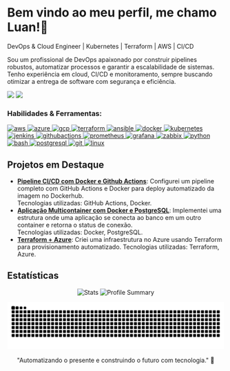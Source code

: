 # Bem vindo ao meu perfil, me chamo Luan!👋  
DevOps & Cloud Engineer | Kubernetes | Terraform | AWS | CI/CD  

Sou um profissional de DevOps apaixonado por construir pipelines robustos, automatizar processos e garantir a escalabilidade de sistemas. Tenho experiência em cloud, CI/CD e monitoramento, sempre buscando otimizar a entrega de software com segurança e eficiência.

<a href="https://www.linkedin.com/in/luancastrosilva/" target="_blank"><img src="https://img.shields.io/badge/-LinkedIn-%230077B5?style=for-the-badge&logo=linkedin&logoColor=white" target="_blank"></a>
<a href="mailto:luandecastrosilva@gmail.com"><img src="https://img.shields.io/badge/-Email-%23D14836?style=for-the-badge&logo=gmail&logoColor=white" target="_blank"></a>

<!-- ## Habilidades  
![AWS (EC2, RDS, S3, SQS, ECR, ECS, Lambda)](https://img.shields.io/badge/AWS_(EC2,_RDS,_S3,_SQS,_ECR,_ECS,_Lambda)-232F3E?style=flat&logo=amazon-aws&logoColor=white)
![Jenkins](https://img.shields.io/badge/Jenkins-D24939?style=flat&logo=jenkins&logoColor=white)  
![Prometheus](https://img.shields.io/badge/Prometheus-E6522C?style=flat&logo=prometheus&logoColor=white)  
![Azure](https://img.shields.io/badge/Azure-0078D4?style=flat&logo=microsoft-azure&logoColor=white)
![Docker](https://img.shields.io/badge/Docker-2496ED?style=flat&logo=docker&logoColor=white)  
![Kubernetes](https://img.shields.io/badge/Kubernetes-326CE5?style=flat&logo=kubernetes&logoColor=white)  
![Terraform](https://img.shields.io/badge/Terraform-623CE4?style=flat&logo=terraform&logoColor=white)  
![Git](https://img.shields.io/badge/Git-F05032?style=flat&logo=git&logoColor=white)
![Zabbix](https://img.shields.io/badge/Zabbix-D8121A?style=flat&logo=zabbix&logoColor=white)
![Linux](https://img.shields.io/badge/Linux-FCC624?style=flat&logo=linux&logoColor=black)
![Ansible](https://img.shields.io/badge/Ansible-E60000?style=flat&logo=ansible&logoColor=white)
![Python](https://img.shields.io/badge/Python-3776AB?style=flat&logo=python&logoColor=white)
![PostgreSQL](https://img.shields.io/badge/PostgreSQL-4169E1?style=flat&logo=postgresql&logoColor=white)
![Grafana](https://img.shields.io/badge/Grafana-F46800?style=flat&logo=grafana&logoColor=white)
![ELK Stack](https://img.shields.io/badge/ELK_Stack-005571?style=flat&logo=elastic&logoColor=white)
![Shell Script](https://img.shields.io/badge/Shell_Script-4EAA25?style=flat&logo=gnubash&logoColor=white) -->

<div align="left">
  <h3>Habilidades & Ferramentas:</h3>
  <p>
    <a href="https://aws.amazon.com" target="_blank" rel="noreferrer">
      <img src="https://cdn.jsdelivr.net/gh/devicons/devicon/icons/amazonwebservices/amazonwebservices-original-wordmark.svg" alt="aws" width="40" height="40"/>
    </a>
    <a href="https://azure.microsoft.com/en-us/" target="_blank" rel="noreferrer">
      <img src="https://cdn.jsdelivr.net/gh/devicons/devicon/icons/azure/azure-original-wordmark.svg" alt="azure" width="40" height="40"/>
    </a>
    <a href="https://cloud.google.com" target="_blank" rel="noreferrer">
      <img src="https://cdn.jsdelivr.net/gh/devicons/devicon/icons/googlecloud/googlecloud-original-wordmark.svg" alt="gcp" width="40" height="40"/>
    </a>
    <a href="https://www.terraform.io/" target="_blank" rel="noreferrer">
      <img src="https://cdn.jsdelivr.net/gh/devicons/devicon/icons/terraform/terraform-original-wordmark.svg" alt="terraform" width="40" height="40"/>
    </a>
    <a href="https://www.ansible.com/" target="_blank" rel="noreferrer">
      <img src="https://cdn.jsdelivr.net/gh/devicons/devicon/icons/ansible/ansible-original-wordmark.svg" alt="ansible" width="40" height="40"/>
    </a>
    <a href="https://www.docker.com/" target="_blank" rel="noreferrer">
      <img src="https://cdn.jsdelivr.net/gh/devicons/devicon/icons/docker/docker-original-wordmark.svg" alt="docker" width="40" height="40"/>
    </a>
    <a href="https://kubernetes.io" target="_blank" rel="noreferrer">
      <img src="https://cdn.jsdelivr.net/gh/devicons/devicon/icons/kubernetes/kubernetes-plain-wordmark.svg" alt="kubernetes" width="40" height="40"/>
    </a>
    <a href="https://www.jenkins.io" target="_blank" rel="noreferrer">
      <img src="https://cdn.jsdelivr.net/gh/devicons/devicon/icons/jenkins/jenkins-original.svg" alt="jenkins" width="40" height="40"/>
    </a>
    <a href="https://github.com/features/actions" target="_blank" rel="noreferrer">
      <img src="https://cdn.jsdelivr.net/gh/devicons/devicon/icons/githubactions/githubactions-original.svg" alt="githubactions" width="40" height="40"/>
    </a>
    <a href="https://prometheus.io/" target="_blank" rel="noreferrer">
      <img src="https://cdn.jsdelivr.net/gh/devicons/devicon/icons/prometheus/prometheus-original-wordmark.svg" alt="prometheus" width="40" height="40"/>
    </a>
    <a href="https://grafana.com" target="_blank" rel="noreferrer">
      <img src="https://cdn.jsdelivr.net/gh/devicons/devicon/icons/grafana/grafana-original-wordmark.svg" alt="grafana" width="40" height="40"/>
    </a>
    <a href="https://www.zabbix.com/" target="_blank" rel="noreferrer">
      <img src="https://cdn.jsdelivr.net/gh/devicons/devicon/icons/zabbix/zabbix-original.svg" alt="zabbix" width="40" height="40"/>
    </a>
    <a href="https://www.python.org" target="_blank" rel="noreferrer">
      <img src="https://cdn.jsdelivr.net/gh/devicons/devicon/icons/python/python-original-wordmark.svg" alt="python" width="40" height="40"/>
    </a>
    <a href="https://www.gnu.org/software/bash/" target="_blank" rel="noreferrer">
      <img src="https://cdn.jsdelivr.net/gh/devicons/devicon/icons/bash/bash-original.svg" alt="bash" width="40" height="40"/>
    </a>
    <a href="https://www.postgresql.org" target="_blank" rel="noreferrer">
      <img src="https://cdn.jsdelivr.net/gh/devicons/devicon/icons/postgresql/postgresql-original-wordmark.svg" alt="postgresql" width="40" height="40"/>
    </a>
    <a href="https://git-scm.com/" target="_blank" rel="noreferrer">
      <img src="https://cdn.jsdelivr.net/gh/devicons/devicon/icons/git/git-original-wordmark.svg" alt="git" width="40" height="40"/>
    </a>
    <a href="https://www.linux.org/" target="_blank" rel="noreferrer">
      <img src="https://cdn.jsdelivr.net/gh/devicons/devicon/icons/linux/linux-original.svg" alt="linux" width="40" height="40"/>
    </a>
  </p>
</div>


## Projetos em Destaque  
- **[Pipeline CI/CD com Docker e Github Actions](https://github.com/luangitdev/pipeline-ci-cd-simples-docker-github)**: Configurei um pipeline completo com GitHub Actions e Docker para deploy automatizado da imagem no Dockerhub.  
  Tecnologias utilizadas: GitHub Actions, Docker.
- **[Aplicação Multicontainer com Docker e PostgreSQL](https://github.com/luangitdev/aplicacao-multi-container-com-docker)**: Implementei uma estrutura onde uma aplicação se conecta ao banco em um outro container e retorna o status de conexão.  
  Tecnologias utilizadas: Docker, PostgreSQL.
- **[Terraform + Azure](https://github.com/luangitdev/terraform-azure-instances)**: Criei uma infraestrutura no Azure usando Terraform para provisionamento automatizado.
  Tecnologias utilizadas: Terraform, Azure.

## Estatísticas  
<p align="center">
  <img src="https://github-readme-stats.vercel.app/api?username=luangitdev&show_icons=true&theme=merko" alt="Stats"/>
  <img src="https://github-profile-summary-cards.vercel.app/api/cards/profile-details?username=luangitdev&theme=dracula" alt="Profile Summary"/>
</p>

![github snake animation dark](https://raw.githubusercontent.com/luangitdev/luangitdev/output/github-snake-dark.svg)

<p align="center">
  "Automatizando o presente e construindo o futuro com tecnologia." 🚀
</p>
